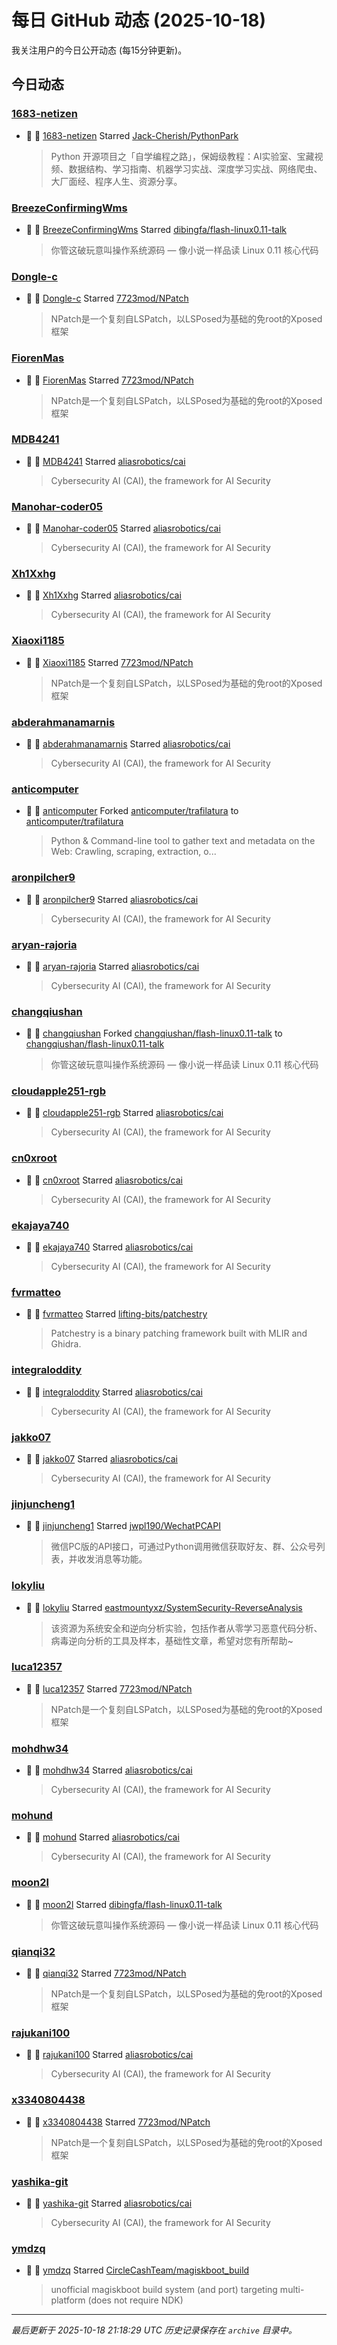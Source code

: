 # 每日 GitHub 动态 (2025-10-18)

我关注用户的今日公开动态 (每15分钟更新)。

## 今日动态

### [1683-netizen](https://github.com/1683-netizen)
- 🌟 👤 [1683-netizen](https://github.com/1683-netizen) Starred [Jack-Cherish/PythonPark](https://github.com/Jack-Cherish/PythonPark)
  > Python 开源项目之「自学编程之路」，保姆级教程：AI实验室、宝藏视频、数据结构、学习指南、机器学习实战、深度学习实战、网络爬虫、大厂面经、程序人生、资源分享。

### [BreezeConfirmingWms](https://github.com/BreezeConfirmingWms)
- 🌟 👤 [BreezeConfirmingWms](https://github.com/BreezeConfirmingWms) Starred [dibingfa/flash-linux0.11-talk](https://github.com/dibingfa/flash-linux0.11-talk)
  > 你管这破玩意叫操作系统源码 — 像小说一样品读 Linux 0.11 核心代码

### [Dongle-c](https://github.com/Dongle-c)
- 🌟 👤 [Dongle-c](https://github.com/Dongle-c) Starred [7723mod/NPatch](https://github.com/7723mod/NPatch)
  > NPatch是一个复刻自LSPatch，以LSPosed为基础的免root的Xposed框架

### [FiorenMas](https://github.com/FiorenMas)
- 🌟 👤 [FiorenMas](https://github.com/FiorenMas) Starred [7723mod/NPatch](https://github.com/7723mod/NPatch)
  > NPatch是一个复刻自LSPatch，以LSPosed为基础的免root的Xposed框架

### [MDB4241](https://github.com/MDB4241)
- 🌟 👤 [MDB4241](https://github.com/MDB4241) Starred [aliasrobotics/cai](https://github.com/aliasrobotics/cai)
  > Cybersecurity AI (CAI), the framework for AI Security

### [Manohar-coder05](https://github.com/Manohar-coder05)
- 🌟 👤 [Manohar-coder05](https://github.com/Manohar-coder05) Starred [aliasrobotics/cai](https://github.com/aliasrobotics/cai)
  > Cybersecurity AI (CAI), the framework for AI Security

### [Xh1Xxhg](https://github.com/Xh1Xxhg)
- 🌟 👤 [Xh1Xxhg](https://github.com/Xh1Xxhg) Starred [aliasrobotics/cai](https://github.com/aliasrobotics/cai)
  > Cybersecurity AI (CAI), the framework for AI Security

### [Xiaoxi1185](https://github.com/Xiaoxi1185)
- 🌟 👤 [Xiaoxi1185](https://github.com/Xiaoxi1185) Starred [7723mod/NPatch](https://github.com/7723mod/NPatch)
  > NPatch是一个复刻自LSPatch，以LSPosed为基础的免root的Xposed框架

### [abderahmanamarnis](https://github.com/abderahmanamarnis)
- 🌟 👤 [abderahmanamarnis](https://github.com/abderahmanamarnis) Starred [aliasrobotics/cai](https://github.com/aliasrobotics/cai)
  > Cybersecurity AI (CAI), the framework for AI Security

### [anticomputer](https://github.com/anticomputer)
- 🍴 👤 [anticomputer](https://github.com/anticomputer) Forked [anticomputer/trafilatura](https://github.com/anticomputer/trafilatura) to [anticomputer/trafilatura](https://github.com/anticomputer/trafilatura)
  > Python & Command-line tool to gather text and metadata on the Web: Crawling, scraping, extraction, o...

### [aronpilcher9](https://github.com/aronpilcher9)
- 🌟 👤 [aronpilcher9](https://github.com/aronpilcher9) Starred [aliasrobotics/cai](https://github.com/aliasrobotics/cai)
  > Cybersecurity AI (CAI), the framework for AI Security

### [aryan-rajoria](https://github.com/aryan-rajoria)
- 🌟 👤 [aryan-rajoria](https://github.com/aryan-rajoria) Starred [aliasrobotics/cai](https://github.com/aliasrobotics/cai)
  > Cybersecurity AI (CAI), the framework for AI Security

### [changqiushan](https://github.com/changqiushan)
- 🍴 👤 [changqiushan](https://github.com/changqiushan) Forked [changqiushan/flash-linux0.11-talk](https://github.com/changqiushan/flash-linux0.11-talk) to [changqiushan/flash-linux0.11-talk](https://github.com/changqiushan/flash-linux0.11-talk)
  > 你管这破玩意叫操作系统源码 — 像小说一样品读 Linux 0.11 核心代码

### [cloudapple251-rgb](https://github.com/cloudapple251-rgb)
- 🌟 👤 [cloudapple251-rgb](https://github.com/cloudapple251-rgb) Starred [aliasrobotics/cai](https://github.com/aliasrobotics/cai)
  > Cybersecurity AI (CAI), the framework for AI Security

### [cn0xroot](https://github.com/cn0xroot)
- 🌟 👤 [cn0xroot](https://github.com/cn0xroot) Starred [aliasrobotics/cai](https://github.com/aliasrobotics/cai)
  > Cybersecurity AI (CAI), the framework for AI Security

### [ekajaya740](https://github.com/ekajaya740)
- 🌟 👤 [ekajaya740](https://github.com/ekajaya740) Starred [aliasrobotics/cai](https://github.com/aliasrobotics/cai)
  > Cybersecurity AI (CAI), the framework for AI Security

### [fvrmatteo](https://github.com/fvrmatteo)
- 🌟 👤 [fvrmatteo](https://github.com/fvrmatteo) Starred [lifting-bits/patchestry](https://github.com/lifting-bits/patchestry)
  > Patchestry is a binary patching framework built with MLIR and Ghidra.

### [integraloddity](https://github.com/integraloddity)
- 🌟 👤 [integraloddity](https://github.com/integraloddity) Starred [aliasrobotics/cai](https://github.com/aliasrobotics/cai)
  > Cybersecurity AI (CAI), the framework for AI Security

### [jakko07](https://github.com/jakko07)
- 🌟 👤 [jakko07](https://github.com/jakko07) Starred [aliasrobotics/cai](https://github.com/aliasrobotics/cai)
  > Cybersecurity AI (CAI), the framework for AI Security

### [jinjuncheng1](https://github.com/jinjuncheng1)
- 🌟 👤 [jinjuncheng1](https://github.com/jinjuncheng1) Starred [jwpl190/WechatPCAPI](https://github.com/jwpl190/WechatPCAPI)
  > 微信PC版的API接口，可通过Python调用微信获取好友、群、公众号列表，并收发消息等功能。

### [lokyliu](https://github.com/lokyliu)
- 🌟 👤 [lokyliu](https://github.com/lokyliu) Starred [eastmountyxz/SystemSecurity-ReverseAnalysis](https://github.com/eastmountyxz/SystemSecurity-ReverseAnalysis)
  > 该资源为系统安全和逆向分析实验，包括作者从零学习恶意代码分析、病毒逆向分析的工具及样本，基础性文章，希望对您有所帮助~

### [luca12357](https://github.com/luca12357)
- 🌟 👤 [luca12357](https://github.com/luca12357) Starred [7723mod/NPatch](https://github.com/7723mod/NPatch)
  > NPatch是一个复刻自LSPatch，以LSPosed为基础的免root的Xposed框架

### [mohdhw34](https://github.com/mohdhw34)
- 🌟 👤 [mohdhw34](https://github.com/mohdhw34) Starred [aliasrobotics/cai](https://github.com/aliasrobotics/cai)
  > Cybersecurity AI (CAI), the framework for AI Security

### [mohund](https://github.com/mohund)
- 🌟 👤 [mohund](https://github.com/mohund) Starred [aliasrobotics/cai](https://github.com/aliasrobotics/cai)
  > Cybersecurity AI (CAI), the framework for AI Security

### [moon2l](https://github.com/moon2l)
- 🌟 👤 [moon2l](https://github.com/moon2l) Starred [dibingfa/flash-linux0.11-talk](https://github.com/dibingfa/flash-linux0.11-talk)
  > 你管这破玩意叫操作系统源码 — 像小说一样品读 Linux 0.11 核心代码

### [qianqi32](https://github.com/qianqi32)
- 🌟 👤 [qianqi32](https://github.com/qianqi32) Starred [7723mod/NPatch](https://github.com/7723mod/NPatch)
  > NPatch是一个复刻自LSPatch，以LSPosed为基础的免root的Xposed框架

### [rajukani100](https://github.com/rajukani100)
- 🌟 👤 [rajukani100](https://github.com/rajukani100) Starred [aliasrobotics/cai](https://github.com/aliasrobotics/cai)
  > Cybersecurity AI (CAI), the framework for AI Security

### [x3340804438](https://github.com/x3340804438)
- 🌟 👤 [x3340804438](https://github.com/x3340804438) Starred [7723mod/NPatch](https://github.com/7723mod/NPatch)
  > NPatch是一个复刻自LSPatch，以LSPosed为基础的免root的Xposed框架

### [yashika-git](https://github.com/yashika-git)
- 🌟 👤 [yashika-git](https://github.com/yashika-git) Starred [aliasrobotics/cai](https://github.com/aliasrobotics/cai)
  > Cybersecurity AI (CAI), the framework for AI Security

### [ymdzq](https://github.com/ymdzq)
- 🌟 👤 [ymdzq](https://github.com/ymdzq) Starred [CircleCashTeam/magiskboot_build](https://github.com/CircleCashTeam/magiskboot_build)
  > unofficial magiskboot build system (and port) targeting multi-platform (does not require NDK)


---
*最后更新于 2025-10-18 21:18:29 UTC*
*历史记录保存在 `archive` 目录中。*
